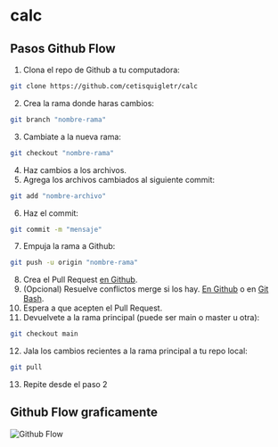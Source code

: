 # calc

## Pasos Github Flow
1. Clona el repo de Github a tu computadora:
```bash
git clone https://github.com/cetisquigletr/calc
```
2. Crea la rama donde haras cambios:
```bash
git branch "nombre-rama"
```
3. Cambiate a la nueva rama:
```bash
git checkout "nombre-rama"
```
4. Haz cambios a los archivos.
5. Agrega los archivos cambiados al siguiente commit:
```bash
git add "nombre-archivo"
```
6. Haz el commit:
```bash
git commit -m "mensaje"
```
7. Empuja la rama a Github:
```bash
git push -u origin "nombre-rama"
```
8. Crea el Pull Request [en Github](https://docs.github.com/es/pull-requests/collaborating-with-pull-requests/proposing-changes-to-your-work-with-pull-requests/creating-a-pull-request#creating-the-pull-request).
9. (Opcional) Resuelve conflictos merge si los hay. [En Github](https://docs.github.com/es/pull-requests/collaborating-with-pull-requests/addressing-merge-conflicts/resolving-a-merge-conflict-on-github) o en [Git Bash](https://docs.github.com/es/pull-requests/collaborating-with-pull-requests/addressing-merge-conflicts/resolving-a-merge-conflict-using-the-command-line?platform=windows).
10. Espera a que acepten el Pull Request.
11. Devuelvete a la rama principal (puede ser main o master u otra):
```bash
git checkout main
```
12. Jala los cambios recientes a la rama principal a tu repo local:
```bash
git pull
```
13. Repite desde el paso 2

## Github Flow graficamente
![Github Flow](https://user-images.githubusercontent.com/6351798/48032310-63842400-e114-11e8-8db0-06dc0504dcb5.png)